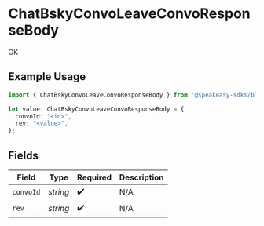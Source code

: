 # ChatBskyConvoLeaveConvoResponseBody

OK

## Example Usage

```typescript
import { ChatBskyConvoLeaveConvoResponseBody } from "@speakeasy-sdks/bluesky/models/operations";

let value: ChatBskyConvoLeaveConvoResponseBody = {
  convoId: "<id>",
  rev: "<value>",
};
```

## Fields

| Field              | Type               | Required           | Description        |
| ------------------ | ------------------ | ------------------ | ------------------ |
| `convoId`          | *string*           | :heavy_check_mark: | N/A                |
| `rev`              | *string*           | :heavy_check_mark: | N/A                |